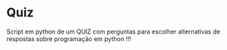 # Quiz

Script em python de um QUIZ com perguntas para escolher alternativas de respostas sobre programação em python !!!